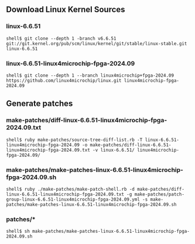 ## Download Linux Kernel Sources

### linux-6.6.51

```console
shell$ git clone --depth 1 -branch v6.6.51 git://git.kernel.org/pub/scm/linux/kernel/git/stable/linux-stable.git linux-6.6.51
```

### linux-6.6.51-linux4microchip-fpga-2024.09

```console
shell$ git clone --depth 1 --branch linux4microchip+fpga-2024.09 https://github.com/linux4microchip/linux.git linux4microchip-fpga-2024.09
```

## Generate patches

### make-patches/diff-linux-6.6.51-linux4microchip-fpga-2024.09.txt


```console
shell$ ruby make-patches/source-tree-diff-list.rb -T linux-6.6.51-linux4microchip-fpga-2024.09 -o make-patches/diff-linux-6.6.51-linux4microchip-fpga-2024.09.txt -v linux-6.6.51/ linux4microchip-fpga-2024.09/
```

### make-patches/make-patches-linux-6.6.51-linux4microchip-fpga-2024.09.sh

```console
shell$ ruby ./make-patches/make-patch-shell.rb -d make-patches/diff-linux-6.6.51-linux4microchip-fpga-2024.09.txt -g make-patches/patch-group-linux-6.6.51-linux4microchip-fpga-2024.09.yml -s make-patches/make-patches-linux-6.6.51-linux4microchip-fpga-2024.09.sh
```

### patches/*

```console
shell$ sh make-patches/make-patches-linux-6.6.51-linux4microchip-fpga-2024.09.sh
```

